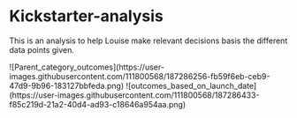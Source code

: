 # Kickstarter-analysis
<p> This is an analysis to help Louise make relevant decisions basis the different data points given.</p>
![Parent_category_outcomes](https://user-images.githubusercontent.com/111800568/187286256-fb59f6eb-ceb9-47d9-9b96-183127bbfeda.png)
![outcomes_based_on_launch_date](https://user-images.githubusercontent.com/111800568/187286433-f85c219d-21a2-40d4-ad93-c18646a954aa.png)
